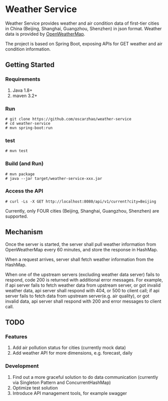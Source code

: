 # Weather Service

Weather Service provides weather and air condition data of first-tier cities in China (Beijing, Shanghai, 
Guangzhou, Shenzhen) in json format.  Weather data is provided by [OpenWeatherMap](https://openweathermap.org/ "OpenWeatherMap").

The project is based on Spring Boot, exposing APIs for GET weather and air condition information.

## Getting Started

### Requirements

1. Java 1.8+
2. maven 3.2+

### Run

```
# git clone https://github.com/oscarzhao/weather-service
# cd weather-service
# mvn spring-boot:run
```

### test

```
# mvn test
```
### Build (and Run)

```
# mvn package
# java --jar target/weather-service-xxx.jar
```

### Access the API

```
# curl -Ls -X GET http://localhost:8080/api/v1/current?city=Beijing
```

Currently, only FOUR cities (Beijing, Shanghai, Guangzhou, Shenzhen) are supported.

## Mechanism

Once the server is started, the server shall pull weather information from OpenWeatherMap every 60 minutes, and store
the response in HashMap.

When a request arrives, server shall fetch weather information from the HashMap.

When one of the upstream servers (excluding weather data server) fails to respond, code 200 is returned with additional error messages.
For example, if api server fails to fetch weather data from upstream server, or got invalid weather data, api server shall respond with 404, or 500 to client call; 
if api server fails to fetch data from upstream server(e.g. air quality), or got invalid data, api server shall respond with 200 and error messages to client call.

## TODO

### Features
1. Add air pollution status for cities (currently mock data)
2. Add weather API for more dimensions, e.g. forecast, daily

### Development
1. Find out a more graceful solution to do data communication (currently via Singleton Pattern and ConcurrentHashMap)
2. Optimize test solution
3. Introduce API management tools, for example swagger